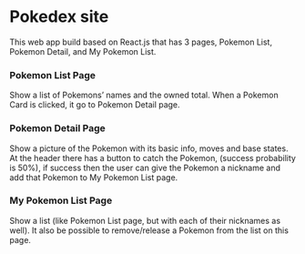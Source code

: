 # Pokedex site

This web app build based on React.js that has 3 pages, Pokemon List, Pokemon Detail, and My Pokemon List.

### Pokemon List Page

Show a list of Pokemons’ names and the owned total. When a Pokemon Card is clicked, it go to Pokemon Detail page.

### Pokemon Detail Page

Show a picture of the Pokemon with its basic info, moves and base states. At the header there has a button to catch the Pokemon, (success probability is 50%), if success then the user can give the Pokemon a nickname and add that Pokemon to My Pokemon List page.

### My Pokemon List Page

Show a list (like Pokemon List page, but with each of their nicknames as well). It also be possible to remove/release a Pokemon from the list on this page.
